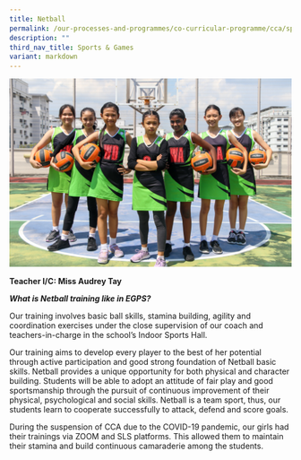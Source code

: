 ```yaml
---
title: Netball
permalink: /our-processes-and-programmes/co-curricular-programme/cca/sports-n-games/netball/
description: ""
third_nav_title: Sports & Games
variant: markdown
---
```

![](/images/CCA%20Photos/img_3146.jpg)

**Teacher I/C:  	Miss Audrey Tay**


_**What is Netball training like in EGPS?**_

Our training involves basic ball skills, stamina building, agility and coordination exercises under the close supervision of our coach and teachers-in-charge in the school’s Indoor Sports Hall.

Our training aims to develop every player to the best of her potential through active participation and good strong foundation of Netball basic skills.&nbsp;Netball provides a unique opportunity for both physical and character building. Students will be able to adopt an attitude of fair play and good sportsmanship through the pursuit of continuous improvement of their physical, psychological and social skills. Netball is a team sport, thus, our students learn to cooperate successfully to attack, defend and score goals.

During the suspension of CCA due to the COVID-19 pandemic, our girls had their trainings via ZOOM and SLS platforms. This allowed them to maintain their stamina and build continuous camaraderie among the students.
